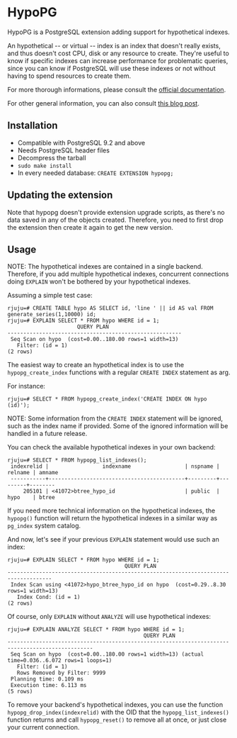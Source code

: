 HypoPG
=======

HypoPG is a PostgreSQL extension adding support for hypothetical indexes.

An hypothetical -- or virtual -- index is an index that doesn't really exists, and
thus doesn't cost CPU, disk or any resource to create.  They're useful to know
if specific indexes can increase performance for problematic queries, since
you can know if PostgreSQL will use these indexes or not without having to
spend resources to create them.

For more thorough informations, please consult the [official
documentation](https://hypopg.readthedocs.io).

For other general information, you can also consult [this blog
post](https://rjuju.github.io/postgresql/2015/07/02/how-about-hypothetical-indexes.html).

Installation
------------

- Compatible with PostgreSQL 9.2 and above
- Needs PostgreSQL header files
- Decompress the tarball
- `sudo make install`
- In every needed database: `CREATE EXTENSION hypopg;`


Updating the extension
----------------------

Note that hypopg doesn't provide extension upgrade scripts, as there's no
data saved in any of the objects created.  Therefore, you need to first drop
the extension then create it again to get the new version.

Usage
-----

NOTE: The hypothetical indexes are contained in a single backend. Therefore,
if you add multiple hypothetical indexes, concurrent connections doing
`EXPLAIN` won't be bothered by your hypothetical indexes.

Assuming a simple test case:

    rjuju=# CREATE TABLE hypo AS SELECT id, 'line ' || id AS val FROM generate_series(1,10000) id;
    rjuju=# EXPLAIN SELECT * FROM hypo WHERE id = 1;
                          QUERY PLAN
    -------------------------------------------------------
     Seq Scan on hypo  (cost=0.00..180.00 rows=1 width=13)
       Filter: (id = 1)
    (2 rows)


The easiest way to create an hypothetical index is to use the
`hypopg_create_index` functions with a regular `CREATE INDEX` statement as arg.

For instance:

    rjuju=# SELECT * FROM hypopg_create_index('CREATE INDEX ON hypo (id)');

NOTE: Some information from the `CREATE INDEX` statement will be ignored, such as
the index name if provided. Some of the ignored information will be handled in
a future release.

You can check the available hypothetical indexes in your own backend:

    rjuju=# SELECT * FROM hypopg_list_indexes();
     indexrelid |                 indexname                 | nspname | relname | amname
     -----------+-------------------------------------------+---------+---------+--------
         205101 | <41072>btree_hypo_id                      | public  | hypo    | btree


If you need more technical information on the hypothetical indexes, the
`hypopg()` function will return the hypothetical indexes in a similar way as
`pg_index` system catalog.

And now, let's see if your previous `EXPLAIN` statement would use such an index:

    rjuju=# EXPLAIN SELECT * FROM hypo WHERE id = 1;
                                         QUERY PLAN
    ------------------------------------------------------------------------------------
     Index Scan using <41072>hypo_btree_hypo_id on hypo  (cost=0.29..8.30 rows=1 width=13)
       Index Cond: (id = 1)
    (2 rows)


Of course, only `EXPLAIN` without `ANALYZE` will use hypothetical indexes:

    rjuju=# EXPLAIN ANALYZE SELECT * FROM hypo WHERE id = 1;
                                               QUERY PLAN
    -------------------------------------------------------------------------------------------------
     Seq Scan on hypo  (cost=0.00..180.00 rows=1 width=13) (actual time=0.036..6.072 rows=1 loops=1)
       Filter: (id = 1)
       Rows Removed by Filter: 9999
     Planning time: 0.109 ms
     Execution time: 6.113 ms
    (5 rows)

To remove your backend's hypothetical indexes, you can use the function
`hypopg_drop_index(indexrelid)` with the OID that the `hypopg_list_indexes()`
function returns and call `hypopg_reset()` to remove all at once, or just close
your current connection.
